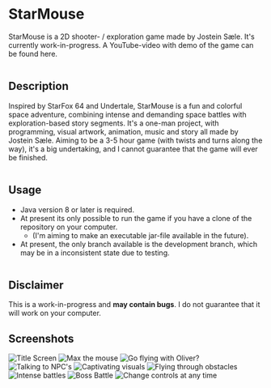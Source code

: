 # StarMouse

StarMouse is a 2D shooter- / exploration game made by Jostein Sæle. It's currently work-in-progress. A YouTube-video with demo of the game can be found here.

```

```

## Description

Inspired by StarFox 64 and Undertale, StarMouse is a fun and colorful space adventure, combining intense and demanding space battles with exploration-based story segments.
It's a one-man project, with programming, visual artwork, animation, music and story all made by Jostein Sæle.
Aiming to be a 3-5 hour game (with twists and turns along the way), it's a big undertaking, and I cannot guarantee that the game will ever be finished.

```

```

## Usage

- Java version 8 or later is required.
- At present its only possible to run the game if you have a clone of the repository on your computer.
  - (I'm aiming to make an executable jar-file available in the future).
- At present, the only branch available is the development branch, which may be in a inconsistent state due to testing.

```

```

## Disclaimer

This is a work-in-progress and **may contain bugs**. I do not guarantee that it will work on your computer.

## Screenshots

![Title Screen](src/main/resources/promo/screenshot1.png)
![Max the mouse](src/main/resources/promo/screenshot2.png)
![Go flying with Oliver?](src/main/resources/promo/screenshot3.png)
![Talking to NPC's](src/main/resources/promo/screenshot4.png)
![Captivating visuals](src/main/resources/promo/screenshot5.png)
![Flying through obstacles](src/main/resources/promo/screenshot6.png)
![Intense battles](src/main/resources/promo/screenshot7.png)
![Boss Battle](src/main/resources/promo/screenshot8.png)
![Change controls at any time](src/main/resources/promo/screenshot9.png)
